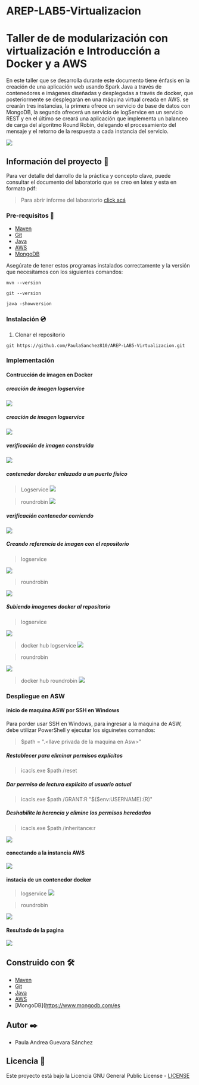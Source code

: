 # AREP-LAB5-Virtualizacion
# Taller de de modularización con virtualización e Introducción a Docker y a AWS

En este taller que se desarrolla durante este documento tiene énfasis en la creación de una aplicación web usando
Spark Java a través de contenedores e imágenes diseñadas y desplegadas a través de docker, que posteriormente se desplegarán
en una máquina virtual creada en AWS. se crearán tres instancias, la primera ofrece un servicio de base de datos con MongoDB, la segunda ofrecerá un servicio de logService
en un servicio REST y en el último se creará una aplicación que implementa un balanceo de carga del algoritmo Round Robin, delegando el procesamiento del mensaje y el retorno
de la respuesta a cada instancia del servicio.

![](https://github.com/PaulaSanchez810/AREP-LAB5-Virtualizacion/blob/master/img/1.png)

## Información del proyecto 📁

Para ver detalle del darrollo de la práctica y concepto clave, puede consultar el documento del laboratorio que se creo en latex y esta en formato pdf:

> Para abrir informe del laboratorio [click acá](https://github.com/PaulaSanchez810/AREP-LAB5-Virtualizacion/blob/master/Taller-Docker.pdf)


### Pre-requisitos 📜

* [Maven](https://maven.apache.org/install.html) 
* [Git](https://gitforwindows.org/)
* [Java](https://www.java.com/es/download/)
* [AWS](https://aws.amazon.com/es/education/awseducate/)
* [MongoDB](https://www.mongodb.com/es)

Asegúrate de tener estos programas instalados correctamente y la versión que necesitamos con los siguientes comandos:

```
mvn --version
```
```
git --version 
```
```
java -showversion 
```
### Instalación 💿

1. Clonar el repositorio

```
git https://github.com/PaulaSanchez810/AREP-LAB5-Virtualizacion.git
```

### Implementación
#### Contrucción  de imagen en Docker
##### creación de imagen logservice

![](https://github.com/PaulaSanchez810/AREP-LAB5-Virtualizacion/blob/master/img/imagen-logservice.png)

##### creación de imagen logservice

![](https://github.com/PaulaSanchez810/AREP-LAB5-Virtualizacion/blob/master/img/imagen-roundrobi.png)

##### verificación de imagen construida

![](https://github.com/PaulaSanchez810/AREP-LAB5-Virtualizacion/blob/master/img/imagen-logservice-roundrobin.png)

##### contenedor dorcker enlazada a un puerto físico

> Logservice
![](https://github.com/PaulaSanchez810/AREP-LAB5-Virtualizacion/blob/master/img/contenedorlogservice.png)

> roundrobin
![](https://github.com/PaulaSanchez810/AREP-LAB5-Virtualizacion/blob/master/img/contenedor-roundrobin.png)

##### verificación contenedor corriendo

![](https://github.com/PaulaSanchez810/AREP-LAB5-Virtualizacion/blob/master/img/contenedorlogservice-Run.png)

##### Creando referencia de imagen con el repositorio 

> logservice

![](https://github.com/PaulaSanchez810/AREP-LAB5-Virtualizacion/blob/master/img/dockersubidologservice-repo.png)

> roundrobin

![](https://github.com/PaulaSanchez810/AREP-LAB5-Virtualizacion/blob/master/img/dockersubidoroundrobin-repo.png)

##### Subiendo imagenes docker al repositorio 

> logservice

![](https://github.com/PaulaSanchez810/AREP-LAB5-Virtualizacion/blob/master/img/dockersubidologservice-repo-push.png)

> docker hub logservice
![](https://github.com/PaulaSanchez810/AREP-LAB5-Virtualizacion/blob/master/img/dockersubidologservice-repo-2.png)

> roundrobin

![](https://github.com/PaulaSanchez810/AREP-LAB5-Virtualizacion/blob/master/img/dockersubidoroundrobin-repo-push.png)

> docker hub roundrobin 
![](https://github.com/PaulaSanchez810/AREP-LAB5-Virtualizacion/blob/master/img/dockersubidoroundrobin-repo-2.png)

### Despliegue en ASW

#### inicio de maquina ASW por SSH en Windows
Para porder usar SSH en Windows, para ingresar a la maquina de ASW, debe utilizar PowerShell y ejecutar los siguinetes comandos:
> $path = ".\<llave privada de la maquina en Asw>"
##### Restablecer para eliminar permisos explícitos
> icacls.exe $path /reset
##### Dar permiso de lectura explícito al usuario actual
> icacls.exe $path /GRANT:R "$($env:USERNAME):(R)"
##### Deshabilite la herencia y elimine los permisos heredados
> icacls.exe $path /inheritance:r

![](https://github.com/PaulaSanchez810/AREP-LAB5-Virtualizacion/blob/master/img/SSH-powershell.png)

#### conectando a la instancia AWS

![](https://github.com/PaulaSanchez810/AREP-LAB5-Virtualizacion/blob/master/img/accediendo-AWS.png)

#### instacia de un contenedor docker

> logservice
![](https://github.com/PaulaSanchez810/AREP-LAB5-Virtualizacion/blob/master/img/ASW-instanciadocker-logservice.png)

> roundrobin

![](https://github.com/PaulaSanchez810/AREP-LAB5-Virtualizacion/blob/master/img/ASW-instanciadocker-roundrobin.png)

#### Resultado de la  pagina

![](https://github.com/PaulaSanchez810/AREP-LAB5-Virtualizacion/blob/master/img/Captura.PNG)

## Construido con 🛠️

* [Maven](https://maven.apache.org/install.html) 
* [Git](https://gitforwindows.org/)
* [Java](https://www.java.com/es/download/)
* [AWS](https://aws.amazon.com/es/education/awseducate/)
* [MongoDB](https://www.mongodb.com/es


## Autor ✒️

* Paula Andrea Guevara Sánchez

## Licencia 📄

Este proyecto está bajo la Licencia GNU General Public License - [LICENSE](https://github.com/PaulaSanchez810/AREP-LAB5-Virtualizacion/blob/master/LICENSE.md) 
